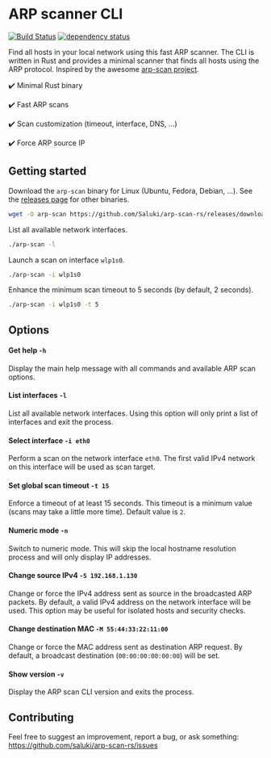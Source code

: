 # ARP scanner CLI

[![Build Status](https://saluki.semaphoreci.com/badges/arp-scan-rs/branches/master.svg?style=shields)](https://saluki.semaphoreci.com/projects/arp-scan-rs)
[![dependency status](https://deps.rs/repo/github/Saluki/arp-scan-rs/status.svg)](https://deps.rs/repo/github/Saluki/arp-scan-rs)

Find all hosts in your local network using this fast ARP scanner. The CLI is written in Rust and provides a minimal scanner that finds all hosts using the ARP protocol. Inspired by the awesome [arp-scan project](https://github.com/royhills/arp-scan).

:heavy_check_mark: Minimal Rust binary

:heavy_check_mark: Fast ARP scans

:heavy_check_mark: Scan customization (timeout, interface, DNS, ...)

:heavy_check_mark: Force ARP source IP

## Getting started

Download the `arp-scan` binary for Linux (Ubuntu, Fedora, Debian, ...). See the [releases page](https://github.com/Saluki/arp-scan-rs/releases) for other binaries.

```bash
wget -O arp-scan https://github.com/Saluki/arp-scan-rs/releases/download/v0.4.0/arp-scan-v0.4.0-x86_64-unknown-linux-musl && chmod +x ./arp-scan
```

List all available network interfaces.

```bash
./arp-scan -l
```

Launch a scan on interface `wlp1s0`.

```bash
./arp-scan -i wlp1s0
```

Enhance the minimum scan timeout to 5 seconds (by default, 2 seconds).

```bash
./arp-scan -i wlp1s0 -t 5
```

## Options

#### Get help `-h`

Display the main help message with all commands and available ARP scan options.

#### List interfaces `-l`

List all available network interfaces. Using this option will only print a list of interfaces and exit the process.

#### Select interface `-i eth0`

Perform a scan on the network interface `eth0`. The first valid IPv4 network on this interface will be used as scan target.

#### Set global scan timeout `-t 15`

Enforce a timeout of at least 15 seconds. This timeout is a minimum value (scans may take a little more time). Default value is `2`.

#### Numeric mode `-n`

Switch to numeric mode. This will skip the local hostname resolution process and will only display IP addresses.

#### Change source IPv4 `-S 192.168.1.130`

Change or force the IPv4 address sent as source in the broadcasted ARP packets. By default, a valid IPv4 address on the network interface will be used. This option may be useful for isolated hosts and security checks.

#### Change destination MAC `-M 55:44:33:22:11:00`

Change or force the MAC address sent as destination ARP request. By default, a broadcast destination (`00:00:00:00:00:00`) will be set.

#### Show version `-v`

Display the ARP scan CLI version and exits the process.

## Contributing

Feel free to suggest an improvement, report a bug, or ask something: https://github.com/saluki/arp-scan-rs/issues

